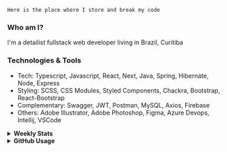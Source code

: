 ```
Here is the place where I store and break my code
```
### Who am I?
I'm a detailist fullstack web developer living in Brazil, Curitiba

### Technologies & Tools
- Tech: Typescript, Javascript, React, Next, Java, Spring, Hibernate, Node, Express
- Styling: SCSS, CSS Modules, Styled Components, Chackra, Bootstrap, React-Bootstrap
- Complementary: Swagger, JWT, Postman, MySQL, Axios, Firebase
- Others: Adobe Illustrator, Adobe Photoshop, Figma, Azure Devops, Intellij, VSCode

<details>
  <summary><b> Weekly Stats</b></summary>
<!--START_SECTION:waka-->

```text
TypeScript   14 hrs 57 mins  ███████████▒░░░░░░░░░░░░░   45.45 %
JavaScript   12 hrs 5 mins   █████████▒░░░░░░░░░░░░░░░   36.75 %
CSS          4 hrs 51 mins   ███▓░░░░░░░░░░░░░░░░░░░░░   14.76 %
Docker       39 mins         ▓░░░░░░░░░░░░░░░░░░░░░░░░   02.01 %
Other        10 mins         ░░░░░░░░░░░░░░░░░░░░░░░░░   00.51 %
```

<!--END_SECTION:waka-->
</details>

<details>
  <summary><b> GitHub Usage</b></summary>
  
[![Top Langs](https://github-readme-stats.vercel.app/api/top-langs/?username=gxlpes&&langs_count=9&layout=compact)](https://github.com/anuraghazra/github-readme-stats)

</details>

